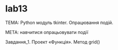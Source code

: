 # lab13
ТЕМА: Python модуль tkinter. Опрацювання подій.

МЕТА: навчитися опрацьовувати події

Завдання_1. Проект «Функція». Метод grid()

